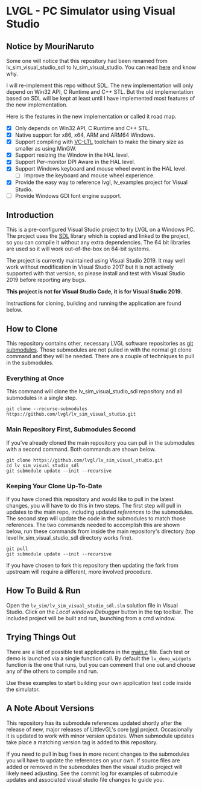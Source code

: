 ﻿# LVGL - PC Simulator using Visual Studio

## Notice by MouriNaruto

Some one will notice that this repository had been renamed from lv_sim_visual_studio_sdl to lv_sim_visual_studio. You can read [here](https://github.com/lvgl/lvgl/issues/2043) and know why.

I will re-implement this repo without SDL. The new implementation will only depend on Win32 API, C Runtime and C++ STL. But the old implementation based on SDL will be kept at least until I have implemented most features of the new implementation.

Here is the features in the new implementation or called it road map.

- [x] Only depends on Win32 API, C Runtime and C++ STL.
- [x] Native support for x86, x64, ARM and ARM64 Windows.
- [x] Support compiling with [VC-LTL](https://github.com/Chuyu-Team/VC-LTL) toolchain to make the binary size as smaller as using MinGW.
- [x] Support resizing the Window in the HAL level.
- [x] Support Per-monitor DPI Aware in the HAL level.
- [x] Support Windows keyboard and mouse wheel event in the HAL level.
  - [ ] Improve the keyboard and mouse wheel experience.
- [x] Provide the easy way to reference lvgl, lv_examples project for Visual Studio.
- [ ] Provide Windows GDI font engine support.

## Introduction

This is a pre-configured Visual Studio project to try LVGL on a Windows PC. The project uses the [SDL](https://www.libsdl.org/) library which is copied and linked to the project, so you can compile it without any extra dependencies. The 64 bit libraries are used so it will work out-of-the-box on 64-bit systems.

The project is currently maintained using Visual Studio 2019.  It may well work without modification in Visual Studio 2017 but it is not actively supported with that version, so please install and test with Visual Studio 2019 before reporting any bugs.

**This project is not for Visual Studio Code, it is for Visual Studio 2019.**

Instructions for cloning, building and running the application are found below.

## How to Clone

This repository contains other, necessary LVGL software repositories as [git submodules](https://git-scm.com/book/en/v2/Git-Tools-Submodules).  Those submodules are not pulled in with the normal git clone command and they will be needed.  There are a couple of techniques to pull in the submodules.

### Everything at Once

This command will clone the lv_sim_visual_studio_sdl repository and all submodules in a single step.

```
git clone --recurse-submodules https://github.com/lvgl/lv_sim_visual_studio.git
```

### Main Repository First, Submodules Second

If you've already cloned the main repository you can pull in the submodules with a second command.  Both commands are shown below.

```
git clone https://github.com/lvgl/lv_sim_visual_studio.git
cd lv_sim_visual_studio_sdl
git submodule update --init --recursive
```

### Keeping Your Clone Up-To-Date

If you have cloned this repository and would like to pull in the latest changes, you will have to do this in two steps.  The first step will pull in updates to the main repo, including updated _references_ to the submodules.  The second step will update the code in the submodules to match those references.  The two commands needed to accomplish this are shown below, run these commands from inside the main repository's directory (top level lv_sim_visual_studio_sdl directory works fine).

```
git pull
git submodule update --init --recursive
```

If you have chosen to fork this repository then updating the fork from upstream will require a different, more involved procedure.

## How To Build & Run

Open the `lv_sim/lv_sim_visual_studio_sdl.sln` solution file in Visual Studio. Click on the _Local windows Debugger_ button in the top toolbar.  The included project will be built and run, launching from a cmd window.

## Trying Things Out

There are a list of possible test applications in the [main.c](lv_sim/main.c) file.  Each test or demo is launched via a single function call.  By default the `lv_demo_widgets` function is the one that runs, but you can comment that one out and choose any of the others to compile and run.

Use these examples to start building your own application test code inside the simulator.

## A Note About Versions

This repository has its submodule references updated shortly after the release of new, major releases of LittlevGL's core [lvgl](https://github.com/lvgl/lvgl) project.  Occasionally it is updated to work with minor version updates.  When submodule updates take place a matching version tag is added to this repository.

If you need to pull in bug fixes in more recent changes to the submodules you will have to update the references on your own.  If source files are added or removed in the submodules then the visual studio project will likely need adjusting.  See the commit log for examples of submodule updates and associated visual studio file changes to guide you.
